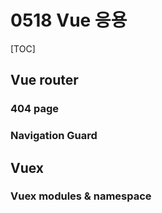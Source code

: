 # 0518 Vue 응용

[TOC]

## Vue router

### 404 page

### Navigation Guard



## Vuex

### Vuex modules & namespace

